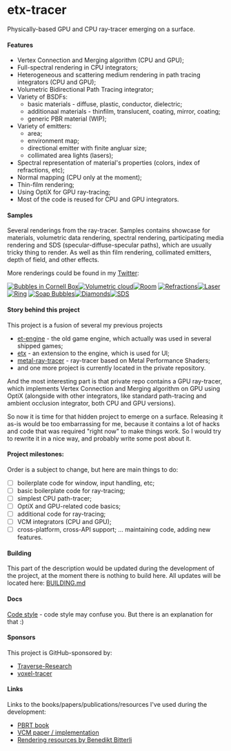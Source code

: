 # etx-tracer

Physically-based GPU and CPU ray-tracer emerging on a surface.

#### Features
 * Vertex Connection and Merging algorithm (CPU and GPU);
 * Full-spectral rendering in CPU integrators;
 * Heterogeneous and scattering medium rendering in path tracing integrators (CPU and GPU);
 * Volumetric Bidirectional Path Tracing integrator;
 * Variety of BSDFs: 
    - basic materials - diffuse, plastic, conductor, dielectric;
    - additionaal materials - thinfilm, translucent, coating, mirror, coating;
    - generic PBR material (WIP);
 * Variety of emitters: 
    - area;
    - environment map;
    - directional emitter with finite angluar size;
    - collimated area lights (lasers);
 * Spectral representation of material's properties (colors, index of refractions, etc);
 * Normal mapping (CPU only at the moment);
 * Thin-film rendering;
 * Using OptiX for GPU ray-tracing;
 * Most of the code is reused for CPU and GPU integrators.

#### Samples
Several renderings from the ray-tracer. Samples contains showcase for materials, volumetric data rendering, spectral rendering, participating media rendering and SDS (specular-diffuse-specular paths), which are usually tricky thing to render. As well as thin film rendering, collimated emitters, depth of field, and other effects.

More renderings could be found in my [Twitter](https://twitter.com/serhii_rieznik):

[![Bubbles in Cornell Box](./docs/preview/bubble.png)](./docs/images/bubble.png)[![Volumetric cloud](./docs/preview/volumetric-cloud.png)](./docs/images/volumetric-cloud.png)[![Room](./docs/preview/room.png)](./docs/images/room.png)
[![Refractions](./docs/preview/volumetric-refractions.png)](./docs/images/volumetric-refractions.png)[![Laser](./docs/preview/laser.png)](./docs/images/laser.png)[![Ring](./docs/preview/ring.png)](./docs/images/ring.png)
[![Soap Bubbles](./docs/preview/soapbubbles.png)](./docs/imagessoapbubbles.png)[![Diamonds](./docs/preview/diamonds.png)](./docs/images/diamonds.png)[![SDS](./docs/preview/sds.png)](./docs/images/sds.png)

#### Story behind this project

This project is a fusion of several my previous projects 
  * [et-engine](https://github.com/sergeyreznik/et-engine) - the old game engine, which actually was used in several shipped games;
  * [etx](https://github.com/sergeyreznik/et-x-classic) - an extension to the engine, which is used for UI;
  * [metal-ray-tracer](https://github.com/sergeyreznik/metal-ray-tracer) - ray-tracer based on Metal Performance Shaders;
  * and one more project is currently located in the private repository. 

And the most interesting part is that private repo contains a GPU ray-tracer, which implements Vertex Connection and Merging algorithm on GPU using OptiX (alongside with other integrators, like standard path-tracing and ambient occlusion integrator, both CPU and GPU versions).

So now it is time for that hidden project to emerge on a surface. Releasing it as-is would be too embarrassing for me, because it contains a lot of hacks and code that was required "right now" to make things work. So I would try to rewrite it in a nice way, and probably write some post about it.

#### Project milestones:
Order is a subject to change, but here are main things to do:
- [ ] boilerplate code for window, input handling, etc;
- [ ] basic boilerplate code for ray-tracing;
- [ ] simplest CPU path-tracer;
- [ ] OptiX and GPU-related code basics;
- [ ] additional code for ray-tracing;
- [ ] VCM integrators (CPU and GPU);
- [ ] cross-platform, cross-API support;
  ... maintaining code, adding new features.

#### Building
This part of the description would be updated during the development of the project, at the moment there is nothing to build here.
All updates will be located here: [BUILDING.md](docs/BUILDING.md)

#### Docs
[Code style](docs/CODESTYLE.md) - code style may confuse you. But there is an explanation for that :)

#### Sponsors
This project is GitHub-sponsored by:
* [Traverse-Research](https://github.com/Traverse-Research)
* [voxel-tracer](https://github.com/voxel-tracer)

#### Links
Links to the books/papers/publications/resources I've used during the development:
 - [PBRT book](https://www.pbr-book.org/)
 - [VCM paper / implementation](https://cgg.mff.cuni.cz/~jaroslav/papers/2012-vcm/)
 - [Rendering resources by Benedikt Bitterli](https://benedikt-bitterli.me/resources/)
